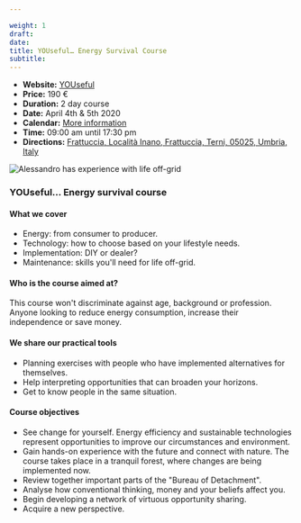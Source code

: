 ```yaml
---

weight: 1
draft:
date:
title: YOUseful… Energy Survival Course
subtitle:
---
```


- **Website:** [YOUseful](https://www.youseful.org/)<!--(.Docx in Italiano)-->
- **Price:** 190 €
- **Duration:** <!-- 18h, -->2 day course<!-- - **Capacity:** 20 people -->
- **Date:** April 4th & 5th 2020
- **Calendar:** [More information](https://www.per.umbria.it/i-nostri-corsi/)
- **Time:** 09:00 am until 17:30 pm
- **Directions:** [Frattuccia, Località Inano, Frattuccia, Terni, 05025, Umbria, Italy](https://www.google.com/maps/dir/current+location/Per+-+Il+Parco+Dell'Energia+Rinnovabile,+Localita'+Inano+-+Frattuccia,+05025+Collicello,+Italy)

![Alessandro has experience with life off-grid](/images/472803_10150792452772746_2030068506_o-2x.jpg)


### YOUseful… Energy survival course
#### What we cover

- Energy: from consumer to producer.
- Technology: how to choose based on your lifestyle needs.
- Implementation: DIY or dealer?
- Maintenance: skills you'll need for life off-grid.

#### Who is the course aimed at?

This course won't discriminate against age, background or profession. Anyone looking to reduce energy consumption, increase their independence or save money.

#### We share our practical tools

- Planning exercises with people who have implemented alternatives for themselves.
- Help interpreting opportunities that can broaden your horizons.
- Get to know people in the same situation.

#### Course objectives

- See change for yourself. Energy efficiency and sustainable technologies represent opportunities to improve our circumstances and environment.
- Gain hands-on experience with the future and connect with nature. The course takes place in a tranquil forest, where changes are being implemented&nbsp;now.
- Review together important parts of the "Bureau of Detachment".
- Analyse how conventional thinking, money and your beliefs affect you.
- Begin developing a network of virtuous opportunity sharing.
- Acquire a new perspective.
<!-- - Aquire the Certificate of Attendance -->


<!-- > The experiences from which the knowledge transmitted comes -->
<!--
PAEA Association - It deals with a professional level of design and implementation of interventions in the field of environment, renewable energy, water saving, energy efficiency, green building. He has hundreds of environmental education interventions, training courses, traveling exhibitions, projects, consultancy.

Displacement Office. - It offers consultancy, projects and plans to follow the personal "disengagement". Coming out of situations of stress, frustrating work, anxiety, consumerism, lack of positive objectives. It accompanies people on a journey of emancipation and changes with the prevailing culture, which does not produce authentic well-being.

PeR - Renewable Energy Park - Center for research, development, experimentation and implementation of projects on environmental education, sustainability, renewable energies, self-sufficiency, self-construction, self-production, personal growth. It is also a green farmhouse, of positive impact.  sustainable . -->

<!--
### Tags, always .ttl
`What is change?`, `Change`, `transformation`, `out of your comfort zone`, `peace of mind`, `change our mind`, `habit`, `ambition`, `ambition`, `Workshop`, `Course`
-->
